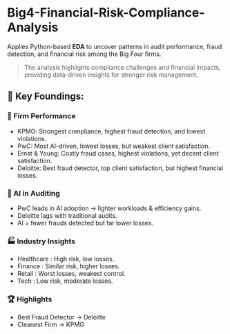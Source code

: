 # Big4-Financial-Risk-Compliance-Analysis
Applies Python-based **EDA** to uncover patterns in audit performance, fraud detection, and financial risk among the Big Four firms. 
> The analysis highlights compliance challenges and financial impacts, providing data-driven insights for stronger risk management.

## 🔑 Key Foundings:
### 🏢 Firm Performance
- KPMG: Strongest compliance, highest fraud detection, and lowest violations.
- PwC: Most AI-driven, lowest losses, but weakest client satisfaction.
- Ernst & Young: Costly fraud cases, highest violations, yet decent client satisfaction.
- Deloitte: Best fraud detector, top client satisfaction, but highest financial losses.

### 🤖 AI in Auditing
- PwC leads in AI adoption → lighter workloads & efficiency gains.
- Deloitte lags with traditional audits.
- AI = fewer frauds detected but far lower losses.

### 🏭 Industry Insights
- Healthcare : High risk, low losses.
- Finance : Similar risk, higher losses.
- Retail : Worst losses, weakest control.
- Tech : Low risk, moderate losses.
  
### 🏆 Highlights
- Best Fraud Detector → Deloitte 
- Cleanest Firm → KPMG
